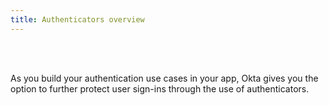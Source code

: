 ```yaml
---
title: Authenticators overview
---
```


<ApiLifecycle access="ie" /><br>
<ApiLifecycle access="Limited GA" /><br>

As you build your authentication use cases in your app, Okta gives you the option to further protect user sign-ins through the use of authenticators.
